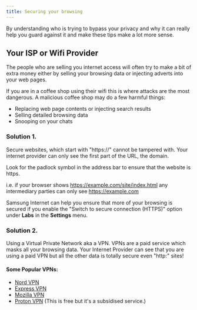 ```yaml
---
title: Securing your browsing
---
```


By understanding who is trying to bypass your privacy and why it can really help you
guard against it and make these tips make a lot more sense. 

## Your ISP or Wifi Provider

The people who are selling you internet access will often try to make a bit of extra money
either by selling your browsing data or injecting adverts into your web pages.

If you are in a coffee shop using their wifi this is where attacks are the most dangerous. A malicious coffee shop may do a few harmful things:

* Replacing web page contents or injecting search results
* Selling detailed browsing data
* Snooping on your chats

### Solution 1.

Secure websites, which start with "https://" cannot be tampered with. Your internet provider can only see the first part of the URL, the domain.

Look for the padlock symbol in the address bar to ensure that the website is https.

i.e. if your browser shows https://example.com/site/index.html any intermediary parties can only see https://example.com

Samsung Internet can help you ensure that more of your browsing is secured if you enable the "Switch to secure connection (HTTPS)" option under **Labs** in the **Settings** menu.

### Solution 2. 

Using a Virtual Private Network aka a VPN. VPNs are a paid service which masks all your browsing data. Your Internet Provider can see that you are using a paid VPN but all the other data is totally secure even "http:" sites!

#### Some Popular VPNs:

* [Nord VPN](https://nordvpn.com/)
* [Express VPN](https://www.expressvpn.com/)
* [Mozilla VPN](https://www.mozilla.org/en-US/products/vpn/)
* [Proton VPN](https://protonvpn.com/) (This is free but it's a subsidised service.)
